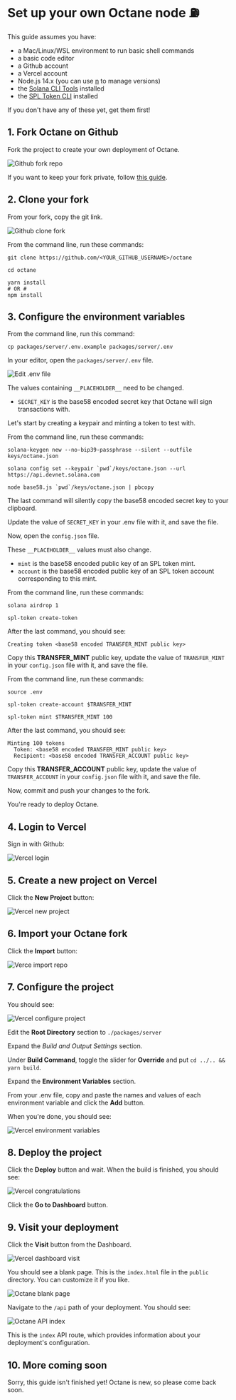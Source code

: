 # Set up your own Octane node ⛽

This guide assumes you have:

- a Mac/Linux/WSL environment to run basic shell commands
- a basic code editor
- a Github account
- a Vercel account
- Node.js 14.x (you can use [n](https://github.com/tj/n) to manage versions)
- the [Solana CLI Tools](https://docs.solana.com/cli/install-solana-cli-tools) installed
- the [SPL Token CLI](https://spl.solana.com/token#command-line-utility) installed

If you don't have any of these yet, get them first!

## 1. Fork Octane on Github

Fork the project to create your own deployment of Octane.

![Github fork repo](setup/1_github_fork_repo.png)

If you want to keep your fork private, follow [this guide](https://gist.github.com/0xjac/85097472043b697ab57ba1b1c7530274).

## 2. Clone your fork

From your fork, copy the git link.

![Github clone fork](setup/2_github_clone_fork.png)

From the command line, run these commands:

```shell
git clone https://github.com/<YOUR_GITHUB_USERNAME>/octane

cd octane

yarn install
# OR #
npm install
```

## 3. Configure the environment variables

From the command line, run this command:

```shell
cp packages/server/.env.example packages/server/.env
```

In your editor, open the `packages/server/.env` file.

![Edit .env file](setup/3_edit_env_file.png)

The values containing `__PLACEHOLDER__` need to be changed.

- `SECRET_KEY` is the base58 encoded secret key that Octane will sign transactions with.

Let's start by creating a keypair and minting a token to test with.

From the command line, run these commands:
```shell
solana-keygen new --no-bip39-passphrase --silent --outfile keys/octane.json

solana config set --keypair `pwd`/keys/octane.json --url https://api.devnet.solana.com

node base58.js `pwd`/keys/octane.json | pbcopy
```

The last command will silently copy the base58 encoded secret key to your clipboard.

Update the value of `SECRET_KEY` in your .env file with it, and save the file.

Now, open the `config.json` file.

These `__PLACEHOLDER__` values must also change.

- `mint` is the base58 encoded public key of an SPL token mint.
- `account` is the base58 encoded public key of an SPL token account corresponding to this mint.

From the command line, run these commands:
```shell
solana airdrop 1

spl-token create-token
```

After the last command, you should see:
```
Creating token <base58 encoded TRANSFER_MINT public key>
```

Copy this **TRANSFER_MINT** public key, update the value of `TRANSFER_MINT` in your `config.json` file with it, and save the file.

From the command line, run these commands:
```shell
source .env

spl-token create-account $TRANSFER_MINT

spl-token mint $TRANSFER_MINT 100
```

After the last command, you should see:
```
Minting 100 tokens
  Token: <base58 encoded TRANSFER_MINT public key>
  Recipient: <base58 encoded TRANSFER_ACCOUNT public key>
```

Copy this **TRANSFER_ACCOUNT** public key, update the value of `TRANSFER_ACCOUNT` in your `config.json` file with it, and save the file.

Now, commit and push your changes to the fork.

You're ready to deploy Octane.

## 4. Login to Vercel

Sign in with Github:

![Vercel login](setup/3_vercel_login.png)

## 5. Create a new project on Vercel

Click the **New Project** button:

![Vercel new project](setup/4_vercel_new_project.png)

## 6. Import your Octane fork

Click the **Import** button:

![Verce import repo](setup/5_vercel_import_repo.png)

## 7. Configure the project

You should see:

![Vercel configure project](setup/6_vercel_configure_project.png)

Edit the **Root Directory** section to `./packages/server`

Expand the *Build and Output Settings* section.

Under **Build Command**, toggle the slider for **Override** and put `cd ../.. && yarn build`.

Expand the **Environment Variables** section.

From your .env file, copy and paste the names and values of each environment variable and click the **Add** button.

When you're done, you should see:

![Vercel environment variables](setup/7_vercel_environment_variables.png)

## 8. Deploy the project

Click the **Deploy** button and wait. When the build is finished, you should see:

![Vercel congratulations](setup/8_vercel_congratulations.png)

Click the **Go to Dashboard** button.

## 9. Visit your deployment

Click the **Visit** button from the Dashboard.

![Vercel dashboard visit](setup/9_vercel_dashboard_visit.png)

You should see a blank page. This is the `index.html` file in the `public` directory. You can customize it if you like.

![Octane blank page](setup/10_octane_blank_page.png)

Navigate to the `/api` path of your deployment. You should see:

![Octane API index](setup/11_octane_api_index.png)

This is the `index` API route, which provides information about your deployment's configuration.

## 10. More coming soon

Sorry, this guide isn't finished yet! Octane is new, so please come back soon.
